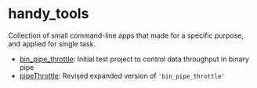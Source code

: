 # handy_tools
Collection of small command-line apps that made for a specific purpose,
and applied for single task.

* [bin_pipe_throttle](src_apps/bin_pipe_throttle): Initial test project to control data throughput in binary pipe
* [pipeThrottle](src_apps/pipeThrottle): Revised expanded version of `'bin_pipe_throttle'`
